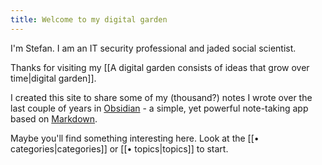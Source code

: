 ```yaml
---
title: Welcome to my digital garden
---
```

I'm Stefan. I am an IT security professional and jaded social scientist.

Thanks for visiting my [[A digital garden consists of ideas that grow over time|digital garden]]. 

I created this site to share some of my (thousand?) notes I wrote over the last couple of years in [Obsidian](https://obsidian.md/) - a simple, yet powerful note-taking app based on [Markdown](https://en.wikipedia.org/wiki/Markdown). 

Maybe you'll find something interesting here. Look at the [[• categories|categories]] or [[• topics|topics]] to start.
